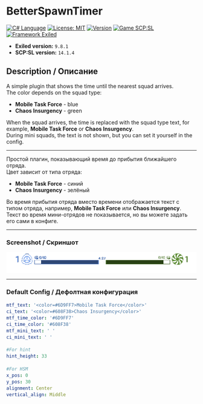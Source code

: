# BetterSpawnTimer
[![C# Language](https://img.shields.io/badge/Language-C%23-8A2BE2?style=flat&labelColor=6A1FBF&logo=csharp&logoColor=white)](https://dotnet.microsoft.com/en-us/languages/csharp)
[![License: MIT](https://img.shields.io/badge/License-MIT-228B22?style=flat&labelColor=1C6B1C)](https://github.com/Minect86/BetterSpawnTimer/blob/master/LICENSE.txt)
[![Version](https://img.shields.io/badge/Version-1.0.2-1E90FF?style=flat&labelColor=1870CC)](https://github.com/Minect86/BetterSpawnTimer/releases/tag/1.0.2)
[![Game SCP:SL](https://img.shields.io/badge/Game-SCP:SL-FFA500?style=flat&labelColor=CC8400)](https://store.steampowered.com/app/700330/SCP_Secret_Laboratory/)
[![Framework Exiled](https://img.shields.io/badge/Framework-Exiled-FF0000?style=flat&labelColor=990000)](https://github.com/ExMod-Team/EXILED)

- **Exiled version:** `9.8.1`
- **SCP:SL version:** `14.1.4`

## Description / Описание

A simple plugin that shows the time until the nearest squad arrives.  
The color depends on the squad type:  
- **Mobile Task Force** - blue  
- **Chaos Insurgency** - green  

When the squad arrives, the time is replaced with the squad type text, for example, **Mobile Task Force** or **Chaos Insurgency**.  
During mini squads, the text is not shown, but you can set it yourself in the config.  

---

Простой плагин, показывающий время до прибытия ближайшего отряда.  
Цвет зависит от типа отряда:  
- **Mobile Task Force** - синий  
- **Chaos Insurgency** - зелёный  

Во время прибытия отряда вместо времени отображается текст с типом отряда, например, **Mobile Task Force** или **Chaos Insurgency**.  
Текст во время мини-отрядов не показывается, но вы можете задать его сами в конфиге.  

---

### Screenshot / Скриншот

![Plugin Screenshot](plugin.png)

---

### Default Config / Дефолтная конфигурация

```yaml
mtf_text: '<color=#6D9FF7>Mobile Task Force</color>'
ci_text: '<color=#608F38>Chaos Insurgency</color>'
mtf_time_color: '#6D9FF7'
ci_time_color: '#608F38'
mtf_mini_text: ' '
ci_mini_text: ' '

#For hint
hint_height: 33

#For HSM
x_pos: 0
y_pos: 30
alignment: Center
vertical_align: Middle

